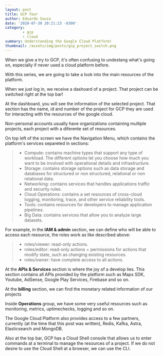 ```yaml
---
layout: post
title: GCP Tour
author: Eduardo Souza
date: '2020-07-30 20:21:23 -0300'
category:
        - gcp
        - cloud
summary: Understanding the Google Cloud Platform!
thumbnail: /assets/img/posts/gcp_project_switch.png
---
```


When we give a try to GCP, it's often confusing to undestang what's going on, especially if never used a cloud platform before.

With this series, we are going to take a look into the main resources of the platform.

When we just log in, we receive a dashoard of a project. That project can be switched right at the top bar!

At the dashboard, you will see the information of the selected project.
That section has the name, id and number of the project for GCP they are used for interacting with the resources of the google cloud.

Non-personal accounts usually have organizations containing multiple projects, each project with a diferente set of resources.

On top left of the screen we have the Navigation Menu, which contains the platform's services separeted in sections:

> * Compute: contains machine types that support any type of workload. The different options let you choose how much you want to be involved with operational details and infrastructure.
> * Storage: contains storage options such as data storage and databases for structured or non structured, relational or non relational data.
> * Networking: contains services that handles applications traffic and security rules.
> * Cloud Operations: contains a set resources of cross-cloud logging, monitoring, trace, and other service reliability tools.
> * Tools: contains resources for developers to manage 
application pipelines.
> * Big Data: contains services that allow you to analyze large datasets.

For example, in the **IAM & admin** section, we can define who will be able to access each resource, the roles work as like described above:

> * roles/viewer: read-only actions.
> * roles/editor: read-only actions + permissions for actions that modify state, such as changing existing resources.
> * roles/owner: have complete access to all actions.

At the **APIs & Services** section is where the joy of a develop lies. This section contains all APIs provided by the platform such as Maps SDK, Youtube, AdSense, Google Play Services, Firebase and so on.

At the **billing** section, we can find the monetary related information of our projects

Inside **Operations** group, we have some very useful resources such as monitoring, metrics, uptimechecks, logging and so on. 

The Google Cloud Platform also provides access to a few partners, currently (at the time that this post was written), Redis, Kafka, Astra, Elasticsearch and MongoDB.

Also at the top bar, GCP has a Cloud Shell console that allows us to enter commands at a terminal to manage the resources of a project. If we do not desire to use the Cloud Shell at a browser, we can use the CLI.